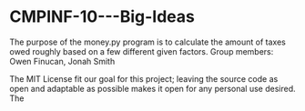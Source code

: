 # CMPINF-10---Big-Ideas

The purpose of the money.py program is to calculate the amount of taxes owed roughly based on a few different given factors.
Group members: Owen Finucan, Jonah Smith

The MIT License fit our goal for this project; leaving the source code as open and adaptable as possible makes it open for any personal use desired. The 
